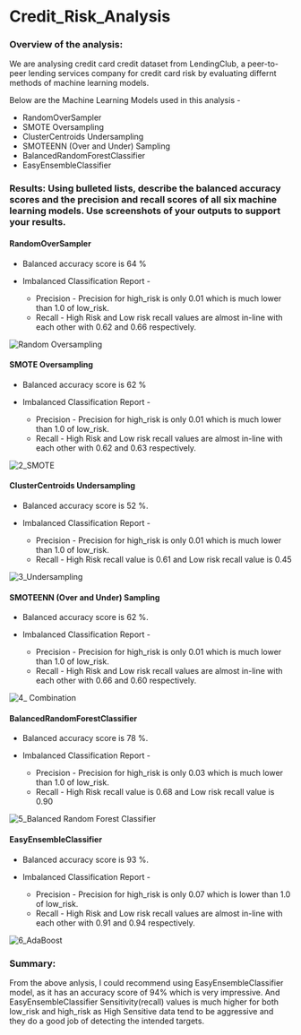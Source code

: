 # Credit_Risk_Analysis

### Overview of the analysis:

We are analysing credit card credit dataset from LendingClub, a peer-to-peer lending services company for credit card risk by evaluating differnt methods of machine learning models.

Below are the Machine Learning Models used in this analysis - 
  * RandomOverSampler
  * SMOTE Oversampling
  * ClusterCentroids Undersampling
  * SMOTEENN (Over and Under) Sampling
  * BalancedRandomForestClassifier 
  * EasyEnsembleClassifier

### Results: Using bulleted lists, describe the balanced accuracy scores and the precision and recall scores of all six machine learning models. Use screenshots of your outputs to support your results.

#### RandomOverSampler

* Balanced accuracy score is 64 % 

* Imbalanced Classification Report - 
    * Precision - Precision for high_risk is only 0.01 which is much lower than 1.0 of low_risk.
    * Recall - High Risk and Low risk recall values are almost in-line with each other with 0.62 and 0.66 respectively.

![Random Oversampling](https://user-images.githubusercontent.com/92698873/155941734-d2829c00-5eaa-40a3-af1f-651ff7a3f038.png)

#### SMOTE Oversampling

* Balanced accuracy score is 62 % 

* Imbalanced Classification Report - 
    * Precision - Precision for high_risk is only 0.01 which is much lower than 1.0 of low_risk.
    * Recall - High Risk and Low risk recall values are almost in-line with each other with 0.62 and 0.63 respectively.

![2_SMOTE](https://user-images.githubusercontent.com/92698873/155941760-86d2b244-de55-4010-88cc-e217d0ab28cc.png)

#### ClusterCentroids Undersampling

* Balanced accuracy score is 52 %.

* Imbalanced Classification Report - 
    * Precision - Precision for high_risk is only 0.01 which is much lower than 1.0 of low_risk.
    * Recall - High Risk recall value is 0.61 and Low risk recall value is 0.45

![3_Undersampling](https://user-images.githubusercontent.com/92698873/155941795-cc9c06e8-3746-4a5d-b393-07864c4d4973.png)

#### SMOTEENN (Over and Under) Sampling

* Balanced accuracy score is 62 %.

* Imbalanced Classification Report - 
    * Precision - Precision for high_risk is only 0.01 which is much lower than 1.0 of low_risk.
    * Recall - High Risk and Low risk recall values are almost in-line with each other with 0.66 and 0.60 respectively.

![4_ Combination](https://user-images.githubusercontent.com/92698873/155941810-3130d1aa-c62d-4da2-8826-df8fcdd05a01.png)

#### BalancedRandomForestClassifier 

* Balanced accuracy score is 78 %.

* Imbalanced Classification Report - 
    * Precision - Precision for high_risk is only 0.03 which is much lower than 1.0 of low_risk.
    * Recall - High Risk recall value is 0.68 and Low risk recall value is 0.90

![5_Balanced Random Forest Classifier](https://user-images.githubusercontent.com/92698873/155941831-9ec0cc09-85e3-4e69-b5de-f3423bf809cf.png)

#### EasyEnsembleClassifier

* Balanced accuracy score is 93 %.

* Imbalanced Classification Report - 
    * Precision - Precision for high_risk is only 0.07 which is lower than 1.0 of low_risk.
    * Recall - High Risk and Low risk recall values are almost in-line with each other with 0.91 and 0.94 respectively.

![6_AdaBoost](https://user-images.githubusercontent.com/92698873/155941857-7f093960-32dd-4cd9-bc1e-0407b45dae3d.png)

### Summary: 

From the above anlysis, I could recommend using EasyEnsembleClassifier model, as it has an accuracy score of 94% which is very impressive. And EasyEnsembleClassifier Sensitivity(recall) values is much higher for both low_risk and high_risk as High Sensitive data tend to be aggressive and they do a good job of detecting the intended targets.
